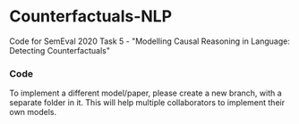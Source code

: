 # Counterfactuals-NLP
Code for SemEval 2020 Task 5 - "Modelling Causal Reasoning in Language: Detecting Counterfactuals"

### Code

To implement a different model/paper, please create a new branch, with a separate folder in it. This will help multiple collaborators to implement their own models.
